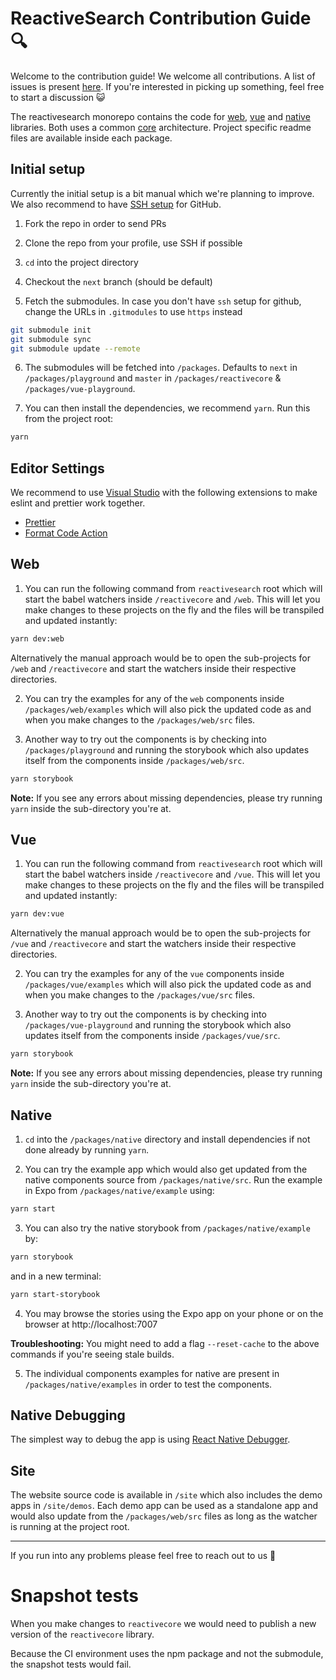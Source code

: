 # ReactiveSearch Contribution Guide 🔍

Welcome to the contribution guide! We welcome all contributions. A list of issues is present [here](https://github.com/appbaseio/reactivesearch/issues). If you're interested in picking up something, feel free to start a discussion 😺

The reactivesearch monorepo contains the code for [web](../packages/web), [vue](../packages/vue) and [native](../packages/native) libraries. Both uses a common [core](https://github.com/appbaseio/reactivecore/) architecture. Project specific readme files are available inside each package.

## Initial setup

Currently the initial setup is a bit manual which we're planning to improve. We also recommend to have [SSH setup](https://help.github.com/articles/connecting-to-github-with-ssh/) for GitHub.

1. Fork the repo in order to send PRs

2. Clone the repo from your profile, use SSH if possible

3. `cd` into the project directory

4. Checkout the `next` branch (should be default)

5. Fetch the submodules. In case you don't have `ssh` setup for github, change the URLs in `.gitmodules` to use `https` instead

```bash
git submodule init
git submodule sync
git submodule update --remote
```

6. The submodules will be fetched into `/packages`. Defaults to `next` in `/packages/playground` and `master` in `/packages/reactivecore` & `/packages/vue-playground`.

7. You can then install the dependencies, we recommend `yarn`. Run this from the project root:

```bash
yarn
```

## Editor Settings

We recommend to use [Visual Studio](https://marketplace.visualstudio.com/) with the following extensions to make eslint and prettier work together.

-   [Prettier](https://marketplace.visualstudio.com/items?itemName=esbenp.prettier-vscode)
-   [Format Code Action](https://marketplace.visualstudio.com/items?itemName=rohit-gohri.format-code-action)

## Web

1. You can run the following command from `reactivesearch` root which will start the babel watchers inside `/reactivecore` and `/web`. This will let you make changes to these projects on the fly and the files will be transpiled and updated instantly:

```bash
yarn dev:web
```

Alternatively the manual approach would be to open the sub-projects for `/web` and `/reactivecore` and start the watchers inside their respective directories.

2. You can try the examples for any of the `web` components inside `/packages/web/examples` which will also pick the updated code as and when you make changes to the `/packages/web/src` files.

3. Another way to try out the components is by checking into `/packages/playground` and running the storybook which also updates itself from the components inside `/packages/web/src`.

```bash
yarn storybook
```

**Note:** If you see any errors about missing dependencies, please try running `yarn` inside the sub-directory you're at.

## Vue

1. You can run the following command from `reactivesearch` root which will start the babel watchers inside `/reactivecore` and `/vue`. This will let you make changes to these projects on the fly and the files will be transpiled and updated instantly:

```bash
yarn dev:vue
```

Alternatively the manual approach would be to open the sub-projects for `/vue` and `/reactivecore` and start the watchers inside their respective directories.

2. You can try the examples for any of the `vue` components inside `/packages/vue/examples` which will also pick the updated code as and when you make changes to the `/packages/vue/src` files.

3. Another way to try out the components is by checking into `/packages/vue-playground` and running the storybook which also updates itself from the components inside `/packages/vue/src`.

```bash
yarn storybook
```

**Note:** If you see any errors about missing dependencies, please try running `yarn` inside the sub-directory you're at.

## Native

1. `cd` into the `/packages/native` directory and install dependencies if not done already by running `yarn`.

2. You can try the example app which would also get updated from the native components source from `/packages/native/src`. Run the example in Expo from `/packages/native/example` using:

```bash
yarn start
```

3. You can also try the native storybook from `/packages/native/example` by:

```bash
yarn storybook
```

and in a new terminal:

```bash
yarn start-storybook
```

4. You may browse the stories using the Expo app on your phone or on the browser at http://localhost:7007

**Troubleshooting:** You might need to add a flag `--reset-cache` to the above commands if you're seeing stale builds.

5. The individual components examples for native are present in `/packages/native/examples` in order to test the components.

## Native Debugging

The simplest way to debug the app is using [React Native Debugger](https://github.com/jhen0409/react-native-debugger).

## Site

The website source code is available in `/site` which also includes the demo apps in `/site/demos`. Each demo app can be used as a standalone app and would also update from the `/packages/web/src` files as long as the watcher is running at the project root.

<hr />

If you run into any problems please feel free to reach out to us 🙂

# Snapshot tests

When you make changes to `reactivecore` we would need to publish a new version of the `reactivecore` library.

Because the CI environment uses the npm package and not the submodule, the snapshot tests would fail.

